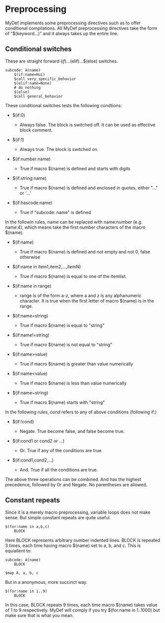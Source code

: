# Preprocessing

MyDef implements some preprocessing directives such as to offer conditional compilations. All MyDef preprocessing directives take the form of "$(keyword...)" and it always takes up the entire line. 

Conditional switches
---------------

These are straight forward $(if)...$(elif)...$(else) switches. 

```
subcode: A(name)
    $(if:name=Hui)
	$call very_specific_behavior
    $(elif:name=None)
	# do nothing
    $(else)
	$call general_behavior
```

These conditional switches tests the following condtions:

* $(if:0)
    - Always false. The block is switched off. It can be used as effective block comment.

* $(if:1)
    - Always true. The block is switched on.

* $(if:number:name)
    - True if macro $(name) is defined and starts with digits

* $(if:string:name)
    - True if macro $(name) is defined and enclosed in quotes, either "..." or '...'

* $(if:hascode:name)
    - True if "subcode: name" is defined

In the followin rules, name can be replaced with name:number (e.g. name:4), which means take the first number characters of the macro $(name).

* $(if:name)
    - True if macro $(name) is defined and not empty and not 0, false otherwise

* $(if:name in item1,item2,...,itemN)
    - True if macro $(name) is equal to one of the itemlist. 

* $(if:name in range)
    - range is of the form a-z, where a and z is any alphanumeric character. It is true when the first letter of macro $(name) is in the range.

* $(if:name=string)
    - True if macro $(name) is equal to "string" 

* $(if:name!=string)
    - True if macro $(name) is not equal to "string" 

* $(if:name>value)
    - True if macro $(name) is greater than value numerically

* $(if:name<value)
    - True if macro $(name) is less than value numerically

* $(if:name~string)
    - True if macro $(name) starts with "string"

In the following rules, cond refers to any of above conditions (following if:)

* $(if:!cond)
    - Negate. True become false, and false become true.

* $(if:cond1 or cond2 or ...)
    - Or. True if any of the conditions are true.

* $(if:cond1,cond2,...)
    - And. True if all the conditions are true.

The above three operations can be combined. And has the highest precedence, followed by Or and Negate. No parentheses are allowed.

Constant repeats
---------------

Since it is a merely macro preprocessing, variable loops does not make sense. But simple constant repeats are quite useful.

```
$(for:name in a,b,c)
    BLOCK
```

Here BLOCK represents arbitrary number indented lines. BLOCK is repeated 3 times, each time having macro $(name) set to a, b, and c. This is equiallent to:
```
subcode: A(name)
    BLOCK

$map A, a, b, c
```

But in a anonymous, more succinct way. 

```
$(for:name in 1..9)
    BLOCK
```
In this case, BLOCK repeats 9 times, each time macro $(name) takes value of 1 to 9 respectively. MyDef will comply if you try $(for:name in 1..1000) but make sure that is what you mean.


